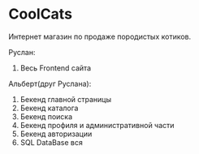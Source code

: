 # CoolCats
Интернет магазин по продаже породистых котиков.

Руслан:
  1. Весь Frontend сайта

Альберт(друг Руслана):
  1. Бекенд главной страницы
  2. Бекенд каталога
  3. Бекенд поиска
  4. Бекенд профиля и административной части
  5. Бекенд авторизации
  6. SQL DataBase вся
